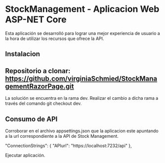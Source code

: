 # StockManagement - Aplicacion Web ASP-NET Core

Esta aplicación se desarrolló para lograr una mejor experiencia de usuario a la hora de utilizar los recursos que ofrece la API.

## Instalacion

## Repositorio a clonar: https://github.com/virginiaSchmied/StockManagementRazorPage.git
La solución se encuentra en la rama dev. Realizar el cambio a dicha rama a través del comando git checkout dev.


## Consumo de API
Corroborar en el archivo appsettings.json que la aplicacion este apuntando a la url correspondiente a la API de Stock Management.

"ConnectionStrings": {
  "APIurl": "https://localhost:7232/api"
},


Ejecutar aplicación.
